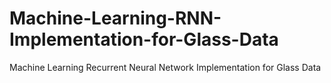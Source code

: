 # Machine-Learning-RNN-Implementation-for-Glass-Data
Machine Learning Recurrent Neural Network Implementation for Glass Data
